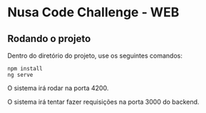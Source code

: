 # Nusa Code Challenge - WEB

## Rodando o projeto

Dentro do diretório do projeto, use os seguintes comandos:

```
npm install
ng serve
```

O sistema irá rodar na porta 4200.

O sistema irá tentar fazer requisições na porta 3000 do backend.
